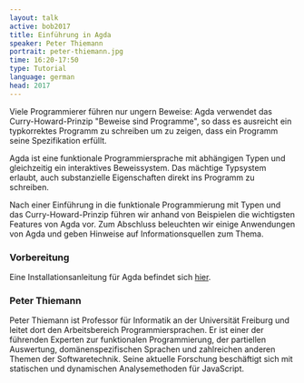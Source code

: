 ```yaml
---
layout: talk
active: bob2017
title: Einführung in Agda
speaker: Peter Thiemann
portrait: peter-thiemann.jpg
time: 16:20-17:50
type: Tutorial
language: german
head: 2017
---
```


Viele Programmierer führen nur ungern Beweise: Agda verwendet das
Curry-Howard-Prinzip "Beweise sind Programme", so dass es ausreicht
ein typkorrektes Programm zu schreiben um zu zeigen, dass ein Programm
seine Spezifikation erfüllt.

Agda ist eine funktionale Programmiersprache mit abhängigen Typen und
gleichzeitig ein interaktives Beweissystem.  Das mächtige Typsystem
erlaubt, auch substanzielle Eigenschaften direkt ins Programm zu schreiben.

Nach einer Einführung in die funktionale Programmierung mit Typen und
das Curry-Howard-Prinzip führen wir anhand von Beispielen die
wichtigsten Features von Agda vor. Zum Abschluss beleuchten wir einige
Anwendungen von Agda und geben Hinweise auf Informationsquellen zum
Thema.

### Vorbereitung

Eine Installationsanleitung für Agda befindet sich [hier](https://www.stackage.org/package/Agda).

### Peter Thiemann

Peter Thiemann ist Professor für Informatik an der Universität
Freiburg und leitet dort den Arbeitsbereich Programmiersprachen.  Er
ist einer der führenden Experten zur funktionalen Programmierung, der
partiellen Auswertung, domänenspezifischen Sprachen und zahlreichen
anderen Themen der Softwaretechnik.  Seine aktuelle Forschung
beschäftigt sich mit statischen und dynamischen Analysemethoden für
JavaScript.
